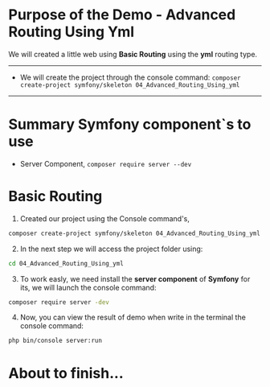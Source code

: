 # Purpose of the Demo - Advanced Routing Using Yml

We will created a little web using **Basic Routing** using the **yml** routing type.

---------------------------------------------------------------------------------------

* We will create the project through the console command: `composer create-project symfony/skeleton 04_Advanced_Routing_Using_yml`

---------------------------------------------------------------------------------------

# Summary Symfony component`s to use

* Server Component, `composer require server --dev`

# Basic Routing

1. Created our project using the Console command's, 

```bash
composer create-project symfony/skeleton 04_Advanced_Routing_Using_yml
```

2. In the next step we will access the project folder using:

```bash
cd 04_Advanced_Routing_Using_yml
```

3. To work easly, we need install the **server component** of **Symfony** for its, we will launch the console command:

```bash
composer require server -dev
```

4. Now, you can view the result of demo when write in the terminal the console command:

```bash
php bin/console server:run
```

# About to finish...